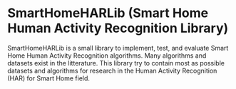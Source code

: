 # SmartHomeHARLib (Smart Home Human Activity Recognition Library)

SmartHomeHARLib is a small library to implement, test, and evaluate Smart Home Human Activity Recognition algorithms.
Many algorithms and datasets exist in the litterature. This library try to contain most as possible datasets and algorithms for research in the Human Activity Recognition (HAR) for Smart Home field.